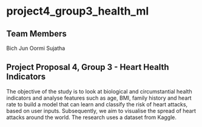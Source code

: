 # project4_group3_health_ml
 
## Team Members
Bich 
Jun 
Oormi
Sujatha

## Project Proposal 4, Group 3 - Heart Health Indicators

The objective of the study is to look at biological and circumstantial health indicators and analyse features such as age, BMI, family history and heart rate to build a model that can learn and classify the risk of heart attacks, based on user inputs. Subsequently, we aim to visualise the spread of heart attacks around the world. The research uses a dataset from Kaggle.
